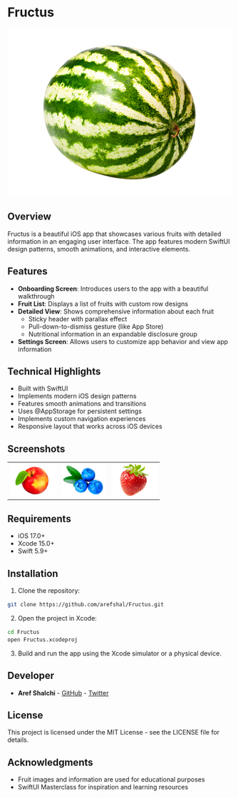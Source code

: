 # Fructus

![Fructus App Banner](https://raw.githubusercontent.com/arefshal/Fructus/main/Fructus/Assets.xcassets/Fruits/watermelon.imageset/watermelon.png)

## Overview

Fructus is a beautiful iOS app that showcases various fruits with detailed information in an engaging user interface. The app features modern SwiftUI design patterns, smooth animations, and interactive elements.

## Features

- **Onboarding Screen**: Introduces users to the app with a beautiful walkthrough
- **Fruit List**: Displays a list of fruits with custom row designs
- **Detailed View**: Shows comprehensive information about each fruit
  - Sticky header with parallax effect
  - Pull-down-to-dismiss gesture (like App Store)
  - Nutritional information in an expandable disclosure group
- **Settings Screen**: Allows users to customize app behavior and view app information

## Technical Highlights

- Built with SwiftUI
- Implements modern iOS design patterns
- Features smooth animations and transitions
- Uses @AppStorage for persistent settings
- Implements custom navigation experiences
- Responsive layout that works across iOS devices

## Screenshots

<table>
  <tr>
    <td><img src="https://raw.githubusercontent.com/arefshal/Fructus/main/Fructus/Assets.xcassets/Fruits/apple.imageset/apple.png" width="100" /></td>
    <td><img src="https://raw.githubusercontent.com/arefshal/Fructus/main/Fructus/Assets.xcassets/Fruits/blueberry.imageset/blueberry.png" width="100" /></td>
    <td><img src="https://raw.githubusercontent.com/arefshal/Fructus/main/Fructus/Assets.xcassets/Fruits/strawberry.imageset/strawberry.png" width="100" /></td>
  </tr>
</table>

## Requirements

- iOS 17.0+
- Xcode 15.0+
- Swift 5.9+

## Installation

1. Clone the repository:
```bash
git clone https://github.com/arefshal/Fructus.git
```

2. Open the project in Xcode:
```bash
cd Fructus
open Fructus.xcodeproj
```

3. Build and run the app using the Xcode simulator or a physical device.

## Developer

- **Aref Shalchi** - [GitHub](https://github.com/arefshal) - [Twitter](https://twitter.com/arefshalchi)

## License

This project is licensed under the MIT License - see the LICENSE file for details.

## Acknowledgments

- Fruit images and information are used for educational purposes
- SwiftUI Masterclass for inspiration and learning resources

